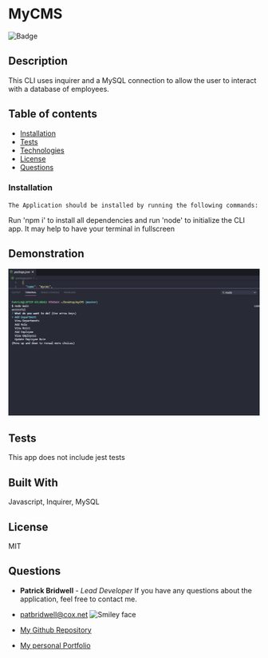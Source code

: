 # MyCMS

![Badge](https://img.shields.io/static/v1?label=GitHub_User&message=PBridwell&color=<COLOR>?style=plastic)

## Description

This CLI uses inquirer and a MySQL connection to allow the user to interact with a database of employees.

## Table of contents

- [Installation](#Installation)
- [Tests](#Tests)
- [Technologies](#Built-with)
- [License](#License)
- [Questions](#Questions)

### Installation

    The Application should be installed by running the following commands:

Run 'npm i' to install all dependencies and run 'node' to initialize the CLI app. It may help to have your terminal in fullscreen

## Demonstration

![cms_gif](./cms_gif.gif)

## Tests

This app does not include jest tests

## Built With

Javascript, Inquirer, MySQL

## License

MIT

## Questions

- **Patrick Bridwell** - _Lead Developer_
  If you have any questions about the application, feel free to contact me.

* [patbridwell@cox.net](Email)
  <img src="https://avatars3.githubusercontent.com/u/56896214?v=4" alt="Smiley face" height="35" width="35">

* [My Github Repository](https://api.github.com/users/PBridwell/repos)
* [My personal Portfolio](https://pbridwell.github.io/)
